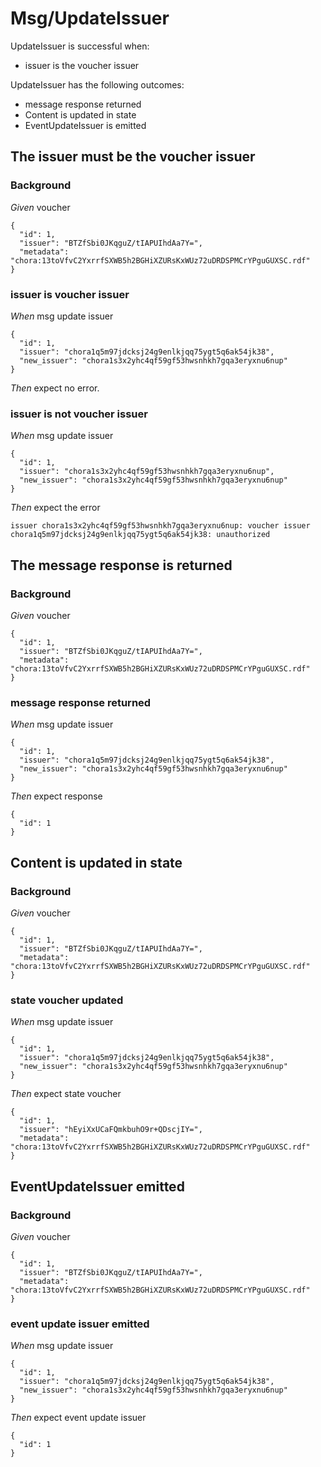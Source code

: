 # Msg/UpdateIssuer

UpdateIssuer is successful when:
  - issuer is the voucher issuer

  UpdateIssuer has the following outcomes:
  - message response returned
  - Content is updated in state
  - EventUpdateIssuer is emitted

## The issuer must be the voucher issuer

### Background

_Given_ voucher

```
{
  "id": 1,
  "issuer": "BTZfSbi0JKqguZ/tIAPUIhdAa7Y=",
  "metadata": "chora:13toVfvC2YxrrfSXWB5h2BGHiXZURsKxWUz72uDRDSPMCrYPguGUXSC.rdf"
}
```

### issuer is voucher issuer

_When_ msg update issuer

```
{
  "id": 1,
  "issuer": "chora1q5m97jdcksj24g9enlkjqq75ygt5q6ak54jk38",
  "new_issuer": "chora1s3x2yhc4qf59gf53hwsnhkh7gqa3eryxnu6nup"
}
```

_Then_ expect no error.

### issuer is not voucher issuer

_When_ msg update issuer

```
{
  "id": 1,
  "issuer": "chora1s3x2yhc4qf59gf53hwsnhkh7gqa3eryxnu6nup",
  "new_issuer": "chora1s3x2yhc4qf59gf53hwsnhkh7gqa3eryxnu6nup"
}
```

_Then_ expect the error

```
issuer chora1s3x2yhc4qf59gf53hwsnhkh7gqa3eryxnu6nup: voucher issuer chora1q5m97jdcksj24g9enlkjqq75ygt5q6ak54jk38: unauthorized
```

## The message response is returned

### Background

_Given_ voucher

```
{
  "id": 1,
  "issuer": "BTZfSbi0JKqguZ/tIAPUIhdAa7Y=",
  "metadata": "chora:13toVfvC2YxrrfSXWB5h2BGHiXZURsKxWUz72uDRDSPMCrYPguGUXSC.rdf"
}
```

### message response returned

_When_ msg update issuer

```
{
  "id": 1,
  "issuer": "chora1q5m97jdcksj24g9enlkjqq75ygt5q6ak54jk38",
  "new_issuer": "chora1s3x2yhc4qf59gf53hwsnhkh7gqa3eryxnu6nup"
}
```

_Then_ expect response

```
{
  "id": 1
}
```

## Content is updated in state

### Background

_Given_ voucher

```
{
  "id": 1,
  "issuer": "BTZfSbi0JKqguZ/tIAPUIhdAa7Y=",
  "metadata": "chora:13toVfvC2YxrrfSXWB5h2BGHiXZURsKxWUz72uDRDSPMCrYPguGUXSC.rdf"
}
```

### state voucher updated

_When_ msg update issuer

```
{
  "id": 1,
  "issuer": "chora1q5m97jdcksj24g9enlkjqq75ygt5q6ak54jk38",
  "new_issuer": "chora1s3x2yhc4qf59gf53hwsnhkh7gqa3eryxnu6nup"
}
```

_Then_ expect state voucher

```
{
  "id": 1,
  "issuer": "hEyiXxUCaFQmkbuhO9r+QDscjIY=",
  "metadata": "chora:13toVfvC2YxrrfSXWB5h2BGHiXZURsKxWUz72uDRDSPMCrYPguGUXSC.rdf"
}
```

## EventUpdateIssuer emitted

### Background

_Given_ voucher

```
{
  "id": 1,
  "issuer": "BTZfSbi0JKqguZ/tIAPUIhdAa7Y=",
  "metadata": "chora:13toVfvC2YxrrfSXWB5h2BGHiXZURsKxWUz72uDRDSPMCrYPguGUXSC.rdf"
}
```

### event update issuer emitted

_When_ msg update issuer

```
{
  "id": 1,
  "issuer": "chora1q5m97jdcksj24g9enlkjqq75ygt5q6ak54jk38",
  "new_issuer": "chora1s3x2yhc4qf59gf53hwsnhkh7gqa3eryxnu6nup"
}
```

_Then_ expect event update issuer

```
{
  "id": 1
}
```
